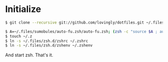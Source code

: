 # Initialize
```sh
$ git clone --recursive git://github.com/lovingly/dotfiles.git ~/.files
```

```sh
$ A=~/.files/sumobules/auto-fu.zsh/auto-fu.zsh; (zsh -c "source $A ; auto-fu-zcompile $A ~/.zsh")
$ touch ~/.z
$ ln -s ~/.files/zsh.d/zshrc ~/.zshrc
$ ln -s ~/.files/zsh.d/zshenv ~/.zshenv
```

And start zsh. That's it.

